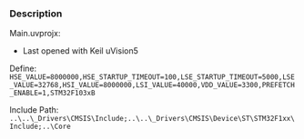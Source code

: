 ### Description

Main.uvprojx:
- Last opened with Keil uVision5

Define:
`HSE_VALUE=8000000,HSE_STARTUP_TIMEOUT=100,LSE_STARTUP_TIMEOUT=5000,LSE_VALUE=32768,HSI_VALUE=8000000,LSI_VALUE=40000,VDD_VALUE=3300,PREFETCH_ENABLE=1,STM32F103xB`

Include Path:
`..\..\_Drivers\CMSIS\Include;..\..\_Drivers\CMSIS\Device\ST\STM32F1xx\Include;..\Core`
